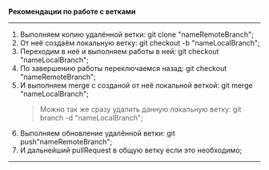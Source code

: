**Рекомендации по работе с ветками**

---

1. Выполняем копию удалённой ветки: git clone "nameRemoteBranch";
2. От неё создаём локальную ветку: git checkout -b "nameLocalBranch";
3. Переходим в неё и выполняем работы в ней: git checkout "nameLocalBranch";
4. По завершению работы переключаемся назад: git checkout "nameRemoteBranch";
5. И выполняем merge с созданой от неё локальной веткой: git merge "nameLocalBranch";
   > Можно так же сразу удалить данную локальную ветку: git branch -d "nameLocalBranch";
6. Выполняем обновление удалённой ветки: git push"nameRemoteBranch";
7. И дальнейший pullRequest в общую ветку если это необходимо;

---
